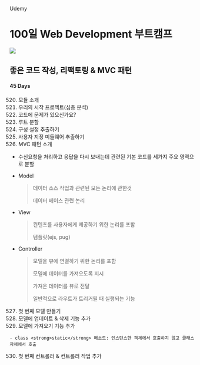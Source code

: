 Udemy

# 100일 Web Development 부트캠프

[<img src="https://img.shields.io/badge/github-%23121011.svg?style=for-the-badge&logo=github&logoColor=white" />](https://github.com/academind/100-days-of-web-development/)

## 좋은 코드 작성, 리팩토링 & MVC 패턴

#### 45 Days

520. 모듈 소개
521. 우리의 시작 프로젝트(심층 분석)
522. 코드에 문제가 있으신가요?
523. 루트 분할
524. 구성 설정 추출하기
525. 사용자 지정 미들웨어 추출하기
526. MVC 패턴 소개

- 수신요청을 처리하고 응답을 다시 보내는데 관련된 기본 코드를 세가지 주요 영역으로 분할

- Model

  > 데이터 소스 작업과 관련된 모든 논리에 관한것
  >
  > 데이터 베이스 관련 논리

- View

  > 컨텐츠를 사용자에게 제공하기 위한 논리를 포함
  >
  > 템플릿(ejs, pug)

- Controller

  > 모델을 뷰에 연결하기 위한 논리를 포함
  >
  > 모델에 데이터를 가져오도록 지시
  >
  > 가져온 데이터를 뷰로 전달
  >
  > 일반적으로 라우트가 트리거될 때 실행되는 기능

527. 첫 번째 모델 만들기
528. 모델에 업데이트 & 삭제 기능 추가
529. 모델에 가져오기 기능 추가


    - class <strong>static</strong> 메소드: 인스턴스한 객체에서 호출하지 않고 클래스 자체에서 호출

530. 첫 번째 컨트롤러 & 컨트롤러 작업 추가
